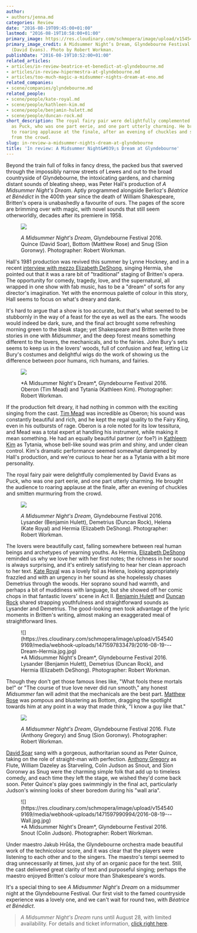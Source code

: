 ```yaml
---
author:
- authors/jenna.md
categories: Review
date: "2016-08-19T09:45:00+01:00"
lastmod: "2016-08-19T10:58:00+01:00"
primary_image: https://res.cloudinary.com/schmopera/image/upload/v1545409169/media/webhook-uploads/1471596933823/2016-08-19---Dream-Square.jpg.jpg
primary_image_credit: A Midsummer Night’s Dream, Glyndebourne Festival 2016. Puck
  (David Evans). Photo by Robert Workman.
publishDate: "2016-08-19T10:52:00+01:00"
related_articles:
- articles/in-review-beatrice-et-benedict-at-glyndebourne.md
- articles/in-review-hipermestra-at-glyndebourne.md
- articles/too-much-magic-a-midsummer-nights-dream-at-eno.md
related_companies:
- scene/companies/glyndebourne.md
related_people:
- scene/people/kate-royal.md
- scene/people/kathleen-kim.md
- scene/people/benjamin-hulett.md
- scene/people/duncan-rock.md
short_description: The royal fairy pair were delightfully complemented by David Evans
  as Puck, who was one part eerie, and one part utterly charming. He brought the audience
  to roaring applause at the finale, after an evening of chuckles and smitten murmuring
  from the crowd.
slug: in-review-a-midsummer-nights-dream-at-glyndebourne
title: 'In review: A Midsummer Night&#039;s Dream at Glyndebourne'
---
```


Beyond the train full of folks in fancy dress, the packed bus that swerved through the impossibly narrow streets of Lewes and out to the broad countryside of Glyndebourne, the intoxicating gardens, and charming distant sounds of bleating sheep, was Peter Hall's production of *A Midsummer Night's Dream*. Aptly programmed alongside Berlioz's *Béatrice et Bénédict* in the 400th year since the death of William Shakespeare, Britten's opera is unabashedly a favourite of ours. The pages of the score are brimming over with magic, with novel sounds that still seem otherworldly, decades after its premiere in 1958.

<figure data-type="image">

![](https://res.cloudinary.com/schmopera/image/upload/v1545409169/media/webhook-uploads/1471597895322/2016-08-19---Dream-Bottom.jpg.jpg)<figcaption>*A Midsummer Night's Dream*, Glyndebourne Festival 2016. Quince (David Soar), Bottom (Matthew Rose) and Snug (Sion Goronwy). Photographer: Robert Workman.</figcaption>
</figure>

Hall's 1981 production was revived this summer by Lynne Hockney, and in a recent [interview with mezzo Elizabeth DeShong](/magic-high-standards-midsummer-at-glyndebourne/), singing Hermia, she pointed out that it was a rare bit of "traditional" staging of Britten's opera. The opportunity for comedy, tragedy, love, and the supernatural, all wrapped in one show with fab music, has to be a "dream" of sorts for any director's imagination. Yet with the enormous palette of colour in this story, Hall seems to focus on what's dreary and dank.

It's hard to argue that a show is too accurate, but that's what seemed to be stubbornly in the way of a feast for the eye as well as the ears. The woods would indeed be dark, sure, and the final act brought some refreshing morning green to the bleak stage; yet Shakespeare and Britten write three stories in one with *Midsummer*, and the deep forest means something different to the lovers, the mechanicals, and to the fairies. John Bury's sets seems to keep us in the lovers' woods, full of confusion and fear, letting Liz Bury's costumes and delightful wigs do the work of showing us the difference between poor humans, rich humans, and fairies.

<figure data-type="image">

![](https://res.cloudinary.com/schmopera/image/upload/v1545409169/media/webhook-uploads/1471597693583/2016-08-19---Dream-Fairies.jpg.jpg)
<figcaption>*A Midsummer Night's Dream*, Glyndebourne Festival 2016. Oberon (Tim Mead) and Tytania (Kathleen Kim). Photographer: Robert Workman.</figcaption>
</figure>

If the production felt dreary, it had nothing in common with the exciting singing from the cast. [Tim Mead](/scene/people/tim-mead/) was incredible as Oberon; his sound was constantly beautiful and rich, and he kept the regal quality to the Fairy King, even in his outbursts of rage. Oberon is a role noted for its low tessitura, and Mead was a total expert at handling his instrument, while making it mean something. He had an equally beautiful partner (or foe?) in [Kathleem Kim](/scene/people/kathleem-kim/) as Tytania, whose bell-like sound was prim and shiny, and under clean control. Kim's dramatic performance seemed somewhat dampened by Hall's production, and we're curious to hear her as a Tytania with a bit more personality. 

The royal fairy pair were delightfully complemented by David Evans as Puck, who was one part eerie, and one part utterly charming. He brought the audience to roaring applause at the finale, after an evening of chuckles and smitten murmuring from the crowd.

<figure data-type="image">

![](https://res.cloudinary.com/schmopera/image/upload/v1545409169/media/webhook-uploads/1471597775587/2016-08-19---Dream-Lovers.jpg.jpg)<figcaption>*A Midsummer Night's Dream*, Glyndebourne Festival 2016. Lysander (Benjamin Hulett), Demetrius (Duncan Rock), Helena (Kate Royal) and Hermia (Elizabeth DeShong). Photographer: Robert Workman.</figcaption>
</figure>

The lovers were beautifully cast, falling somewhere between real human beings and archetypes of yearning youths. As Hermia, [Elizabeth DeShong](/scene/people/elizabeth-deshong/) reminded us why we love her with her first notes; the richness in her sound is always surprising, and it's entirely satisfying to hear her clean approach to her text. [Kate Royal](/scene/people/kate-royal/) was a lovely foil as Helena, looking appropriately frazzled and with an urgency in her sound as she hopelessly chases Demetrius through the woods. Her soprano sound had warmth, and perhaps a bit of muddiness with language, but she showed off her comic chops in that fantastic lovers' scene in Act II. [Benjamin Hulett](/scene/people/benjamin-hulett/) and [Duncan Rock](/scene/people/duncan-rock/) shared strapping youthfulness and straightforward sounds as Lysander and Demetrius. The good-looking men took advantage of the lyric moments in Britten's writing, almost making an exaggerated meal of straightforward lines.

<figure data-type="image">![](https://res.cloudinary.com/schmopera/image/upload/v1545409169/media/webhook-uploads/1471597833479/2016-08-19---Dream-Hermia.jpg.jpg)
<figcaption>*A Midsummer Night's Dream*, Glyndebourne Festival 2016. Lysander (Benjamin Hulett), Demetrius (Duncan Rock), and Hermia (Elizabeth DeShong). Photographer: Robert Workman.</figcaption>
</figure>

Though they don't get those famous lines like, "What fools these mortals be!" or "The course of true love never did run smooth," any honest *Midsummer* fan will admit that the mechanicals are the best part. [Matthew Rose](/scene/people/matthew-rose/) was pompous and blustering as Bottom, dragging the spotlight towards him at any point in a way that made think, "I know a guy like that." 

<figure data-type="image">

![](https://res.cloudinary.com/schmopera/image/upload/v1545409169/media/webhook-uploads/1471598045563/2016-08-19---Dream-Play.jpg.jpg)<figcaption>*A Midsummer Night's Dream*, Glyndebourne Festival 2016. Flute (Anthony Gregory) and Snug (Sion Goronwy). Photographer: Robert Workman.</figcaption>
</figure>

[David Soar](/scene/people/david-soar/) sang with a gorgeous, authoritarian sound as Peter Quince, taking on the role of straight-man with perfection. [Anthony Gregory](/scene/people/anthony-gregory/) as Flute, William Dazeley as Starveling, Colin Judson as Snout, and Sion Goronwy as Snug were the charming simple folk that add up to timeless comedy, and each time they left the stage, we wished they'd come back soon. Peter Quince's play goes swimmingly in the final act, particularly Judson's winning looks of sheer boredom during his "wall aria".

<figure data-type="image">![](https://res.cloudinary.com/schmopera/image/upload/v1545409169/media/webhook-uploads/1471597990994/2016-08-19---Wall.jpg.jpg)<figcaption>*A Midsummer Night's Dream*, Glyndebourne Festival 2016. Snout (Colin Judson). Photographer: Robert Workman.</figcaption>
</figure>

Under maestro Jakub Hrůša, the Glyndebourne orchestra made beautiful work of the technicolour score, and it was clear that the players were listening to each other and to the singers. The maestro's tempi seemed to drag unnecessarily at times, just shy of an organic pace for the text. Still, the cast delivered great clarity of text and purposeful singing; perhaps the maestro enjoyed Britten's colour more than Shakespeare's words.

It's a special thing to see *A Midsummer Night's Dream* on a midsummer night at the Glyndebourne Festival. Our first visit to the famed countryside experience was a lovely one, and we can't wait for round two, with *Béatrice et Bénédict*.

>*A Midsummer Night's Dream* runs until August 28, with limited availability. For details and ticket information, [click right here](http://www.glyndebourne.com/tickets-and-whats-on/events/2016/f16dream/).
